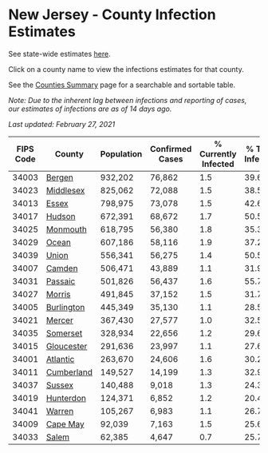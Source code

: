# New Jersey - County Infection Estimates

See state-wide estimates [here](/infections/us-nj).

Click on a county name to view the infections estimates for that county.

See the [Counties Summary](/infections/summary-counties) page for a searchable and sortable table.

*Note: Due to the inherent lag between infections and reporting of cases, our estimates of infections are as of 14 days ago.*

*Last updated: February 27, 2021*

|   FIPS Code |                   County |   Population |   Confirmed Cases |   % Currently Infected |   % Total Infected |
|-------------|--------------------------|--------------|-------------------|------------------------|--------------------|
|       34003 |         [Bergen](bergen) |      932,202 |            76,862 |                    1.5 |               39.6 |
|       34023 |   [Middlesex](middlesex) |      825,062 |            72,088 |                    1.5 |               38.5 |
|       34013 |           [Essex](essex) |      798,975 |            73,078 |                    1.5 |               42.6 |
|       34017 |         [Hudson](hudson) |      672,391 |            68,672 |                    1.7 |               50.5 |
|       34025 |     [Monmouth](monmouth) |      618,795 |            56,380 |                    1.8 |               35.3 |
|       34029 |           [Ocean](ocean) |      607,186 |            58,116 |                    1.9 |               37.2 |
|       34039 |           [Union](union) |      556,341 |            56,275 |                    1.4 |               50.5 |
|       34007 |         [Camden](camden) |      506,471 |            43,889 |                    1.1 |               31.9 |
|       34031 |       [Passaic](passaic) |      501,826 |            56,437 |                    1.6 |               55.7 |
|       34027 |         [Morris](morris) |      491,845 |            37,152 |                    1.5 |               31.7 |
|       34005 | [Burlington](burlington) |      445,349 |            35,130 |                    1.1 |               28.5 |
|       34021 |         [Mercer](mercer) |      367,430 |            27,577 |                    1.0 |               32.5 |
|       34035 |     [Somerset](somerset) |      328,934 |            22,656 |                    1.2 |               29.6 |
|       34015 | [Gloucester](gloucester) |      291,636 |            23,997 |                    1.1 |               27.6 |
|       34001 |     [Atlantic](atlantic) |      263,670 |            24,606 |                    1.6 |               30.2 |
|       34011 | [Cumberland](cumberland) |      149,527 |            14,199 |                    1.3 |               32.9 |
|       34037 |         [Sussex](sussex) |      140,488 |             9,018 |                    1.3 |               24.3 |
|       34019 |   [Hunterdon](hunterdon) |      124,371 |             6,852 |                    1.2 |               20.4 |
|       34041 |         [Warren](warren) |      105,267 |             6,983 |                    1.1 |               26.7 |
|       34009 |     [Cape May](cape-may) |       92,039 |             7,163 |                    1.5 |               25.6 |
|       34033 |           [Salem](salem) |       62,385 |             4,647 |                    0.7 |               25.7 |